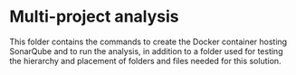 # Multi-project analysis

This folder contains the commands to create the Docker container hosting SonarQube and to run the analysis, in addition to a folder used for testing the hierarchy and placement of folders and files needed for this solution.